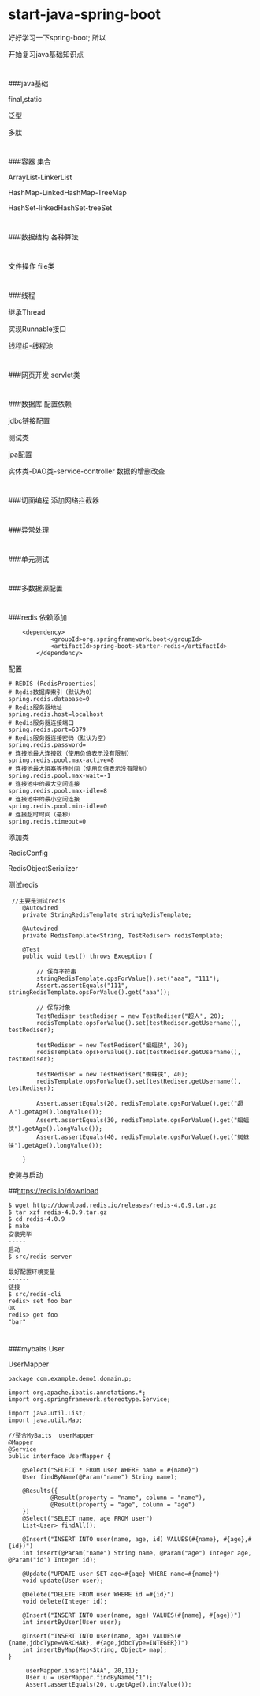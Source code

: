 # start-java-spring-boot
好好学习一下spring-boot;
所以

开始复习java基础知识点

#
###java基础

final,static

泛型

多肽
#
###容器 集合

ArrayList-LinkerList

HashMap-LinkedHashMap-TreeMap

HashSet-linkedHashSet-treeSet

#
###数据结构
各种算法

#
文件操作
file类
#
###线程

继承Thread

实现Runnable接口

线程组-线程池
#
###网页开发
servlet类


#
###数据库
配置依赖

jdbc链接配置

测试类

jpa配置

实体类-DAO类-service-controller
数据的增删改查

#
###切面编程
添加网络拦截器

#
###异常处理

#
###单元测试

#
###多数据源配置

#
###redis
依赖添加
```$xslt
	<dependency>
			<groupId>org.springframework.boot</groupId>
			<artifactId>spring-boot-starter-redis</artifactId>
		</dependency>
```
配置

```$xslt
# REDIS (RedisProperties)
# Redis数据库索引（默认为0）
spring.redis.database=0
# Redis服务器地址
spring.redis.host=localhost
# Redis服务器连接端口
spring.redis.port=6379
# Redis服务器连接密码（默认为空）
spring.redis.password=
# 连接池最大连接数（使用负值表示没有限制）
spring.redis.pool.max-active=8
# 连接池最大阻塞等待时间（使用负值表示没有限制）
spring.redis.pool.max-wait=-1
# 连接池中的最大空闲连接
spring.redis.pool.max-idle=8
# 连接池中的最小空闲连接
spring.redis.pool.min-idle=0
# 连接超时时间（毫秒）
spring.redis.timeout=0
```

添加类

RedisConfig

RedisObjectSerializer

测试redis
```$xslt
 //主要是测试redis
    @Autowired
    private StringRedisTemplate stringRedisTemplate;

    @Autowired
    private RedisTemplate<String, TestRediser> redisTemplate;

    @Test
    public void test() throws Exception {

        // 保存字符串
        stringRedisTemplate.opsForValue().set("aaa", "111");
        Assert.assertEquals("111", stringRedisTemplate.opsForValue().get("aaa"));

        // 保存对象
        TestRediser testRediser = new TestRediser("超人", 20);
        redisTemplate.opsForValue().set(testRediser.getUsername(), testRediser);

        testRediser = new TestRediser("蝙蝠侠", 30);
        redisTemplate.opsForValue().set(testRediser.getUsername(), testRediser);

        testRediser = new TestRediser("蜘蛛侠", 40);
        redisTemplate.opsForValue().set(testRediser.getUsername(), testRediser);

        Assert.assertEquals(20, redisTemplate.opsForValue().get("超人").getAge().longValue());
        Assert.assertEquals(30, redisTemplate.opsForValue().get("蝙蝠侠").getAge().longValue());
        Assert.assertEquals(40, redisTemplate.opsForValue().get("蜘蛛侠").getAge().longValue());

    }
```

安装与启动

##https://redis.io/download
```
$ wget http://download.redis.io/releases/redis-4.0.9.tar.gz
$ tar xzf redis-4.0.9.tar.gz
$ cd redis-4.0.9
$ make
安装完毕
-----
启动
$ src/redis-server

最好配置环境变量
------
链接
$ src/redis-cli
redis> set foo bar
OK
redis> get foo
"bar"
```

#
###mybaits
User

UserMapper

```$xslt
package com.example.demo1.domain.p;

import org.apache.ibatis.annotations.*;
import org.springframework.stereotype.Service;

import java.util.List;
import java.util.Map;

//整合MyBaits  userMapper
@Mapper
@Service
public interface UserMapper {

    @Select("SELECT * FROM user WHERE name = #{name}")
    User findByName(@Param("name") String name);

    @Results({
            @Result(property = "name", column = "name"),
            @Result(property = "age", column = "age")
    })
    @Select("SELECT name, age FROM user")
    List<User> findAll();

    @Insert("INSERT INTO user(name, age, id) VALUES(#{name}, #{age},#{id})")
    int insert(@Param("name") String name, @Param("age") Integer age, @Param("id") Integer id);

    @Update("UPDATE user SET age=#{age} WHERE name=#{name}")
    void update(User user);

    @Delete("DELETE FROM user WHERE id =#{id}")
    void delete(Integer id);

    @Insert("INSERT INTO user(name, age) VALUES(#{name}, #{age})")
    int insertByUser(User user);

    @Insert("INSERT INTO user(name, age) VALUES(#{name,jdbcType=VARCHAR}, #{age,jdbcType=INTEGER})")
    int insertByMap(Map<String, Object> map);
}
```

```$xslt
     userMapper.insert("AAA", 20,11);
     User u = userMapper.findByName("1");
     Assert.assertEquals(20, u.getAge().intValue());
```